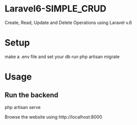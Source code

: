 # Laravel6-SIMPLE_CRUD
Create, Read, Update and Delete Operations using Laravel v.6

# Setup

make a .env file and set your db
run php artisan migrate


# Usage

Run the backend
---------------
php artisan serve

Browse the website using 
http://localhost:8000
